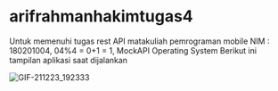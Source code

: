 # arifrahmanhakimtugas4
Untuk memenuhi tugas rest API matakuliah pemrograman mobile
NIM : 180201004, 04%4 = 0+1 = 1, MockAPI Operating System
Berikut ini tampilan aplikasi saat dijalankan

![GIF-211223_192333](https://user-images.githubusercontent.com/95526595/147235810-54ada3a1-f596-4a7c-a14d-fbb3a958643f.gif)
